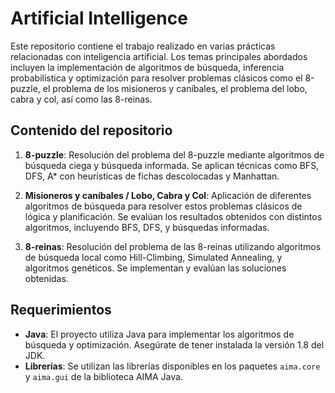 # Artificial Intelligence

Este repositorio contiene el trabajo realizado en varias prácticas relacionadas con inteligencia artificial. Los temas principales abordados incluyen la implementación de algoritmos de búsqueda, inferencia probabilística y optimización para resolver problemas clásicos como el 8-puzzle, el problema de los misioneros y caníbales, el problema del lobo, cabra y col, así como las 8-reinas.

## Contenido del repositorio

1. **8-puzzle**: Resolución del problema del 8-puzzle mediante algoritmos de búsqueda ciega y búsqueda informada. Se aplican técnicas como BFS, DFS, A* con heurísticas de fichas descolocadas y Manhattan.

2. **Misioneros y caníbales / Lobo, Cabra y Col**: Aplicación de diferentes algoritmos de búsqueda para resolver estos problemas clásicos de lógica y planificación. Se evalúan los resultados obtenidos con distintos algoritmos, incluyendo BFS, DFS, y búsquedas informadas.

3. **8-reinas**: Resolución del problema de las 8-reinas utilizando algoritmos de búsqueda local como Hill-Climbing, Simulated Annealing, y algoritmos genéticos. Se implementan y evalúan las soluciones obtenidas.

## Requerimientos

- **Java**: El proyecto utiliza Java para implementar los algoritmos de búsqueda y optimización. Asegúrate de tener instalada la versión 1.8 del JDK.
- **Librerías**: Se utilizan las librerías disponibles en los paquetes `aima.core` y `aima.gui` de la biblioteca AIMA Java.

